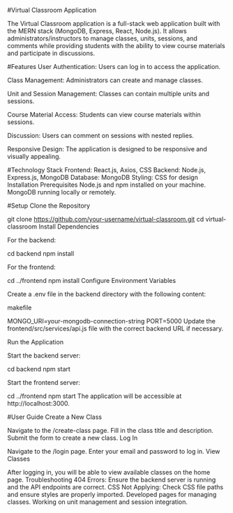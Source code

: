 #Virtual Classroom Application

The Virtual Classroom application is a full-stack web application built with the MERN stack (MongoDB, Express, React, Node.js). It allows administrators/instructors to manage classes, units, sessions, and comments while providing students with the ability to view course materials and participate in discussions.

#Features
User Authentication: Users can log in to access the application.

Class Management: Administrators can create and manage classes.

Unit and Session Management: Classes can contain multiple units and sessions.

Course Material Access: Students can view course materials within sessions.

Discussion: Users can comment on sessions with nested replies.

Responsive Design: The application is designed to be responsive and visually appealing.

#Technology Stack
Frontend: React.js, Axios, CSS
Backend: Node.js, Express.js, MongoDB
Database: MongoDB
Styling: CSS for design
Installation
Prerequisites
Node.js and npm installed on your machine.
MongoDB running locally or remotely.


#Setup
Clone the Repository


git clone https://github.com/your-username/virtual-classroom.git
cd virtual-classroom
Install Dependencies

For the backend:

cd backend
npm install

For the frontend:

cd ../frontend
npm install
Configure Environment Variables

Create a .env file in the backend directory with the following content:

makefile

MONGO_URI=your-mongodb-connection-string
PORT=5000
Update the frontend/src/services/api.js file with the correct backend URL if necessary.

Run the Application

Start the backend server:


cd backend
npm start

Start the frontend server:

cd ../frontend
npm start
The application will be accessible at http://localhost:3000.

#User Guide
Create a New Class

Navigate to the /create-class page.
Fill in the class title and description.
Submit the form to create a new class.
Log In

Navigate to the /login page.
Enter your email and password to log in.
View Classes

After logging in, you will be able to view available classes on the home page.
Troubleshooting
404 Errors: Ensure the backend server is running and the API endpoints are correct.
CSS Not Applying: Check CSS file paths and ensure styles are properly imported.
Developed pages for managing classes.
Working on unit management and session integration.


